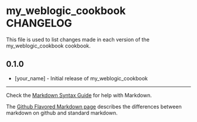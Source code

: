# my_weblogic_cookbook CHANGELOG

This file is used to list changes made in each version of the my_weblogic_cookbook cookbook.

## 0.1.0
- [your_name] - Initial release of my_weblogic_cookbook

- - -
Check the [Markdown Syntax Guide](http://daringfireball.net/projects/markdown/syntax) for help with Markdown.

The [Github Flavored Markdown page](http://github.github.com/github-flavored-markdown/) describes the differences between markdown on github and standard markdown.
